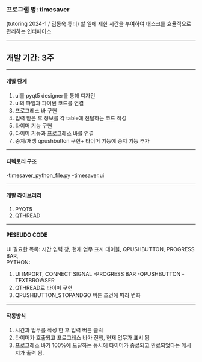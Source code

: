 ### 프로그램 명: timesaver
(tutoring 2024-1 / 김동욱 튜티) 할 일에 제한 시간을 부여하여 태스크를 효율적으로 관리하는 인터페이스 


---
## 개발 기간: 3주



---
#### 개발 단계
1.  ui를 pyqt5 designer를 통해 디자인
2.  ui의 파일과 파이썬 코드를 연결
3.  프로그레스 바 구현
4. 입력 받은 후 정보를 각 table에 전달하는 코드 작성
5. 타이머 기능 구현
6. 타이머 기능과 프로그레스 바를 연결
7. 중지/재생 qpushbutton 구현+ 타이머 기능에 중지 기능 추가




------
#### 디렉토리 구조
-timesaver_python_file.py
-timesaver.ui

------
#### 개발 라이브러리
1. PYQT5
2. QTHREAD


--------------
#### PESEUDO CODE

UI 필요한 목록: 시간 입력 창, 현재 업무 표시 테이블, QPUSHBUTTON, PROGRESS BAR,   
PYTHON:
1. UI IMPORT, CONNECT SIGNAL
   -PROGRESS BAR
   -QPUSHBUTTON
   -TEXTBROWSER
2. QTHREAD로 타이머 구현
3. QPUSHBUTTON_STOPANDGO 버튼 조건에 따라  변화 


-----------
#### 작동방식
1. 시간과 업무를 작성 한 후 입력 버튼 클릭
2.  타이머가 호출되고 프로그레스 바가 진행, 현재 업무가 표시 됨
3.  프로그레스 바가 100%에 도달하는 동시에 타이머가 종료되고 완료되었다는 메시지가 출력 됨.  
